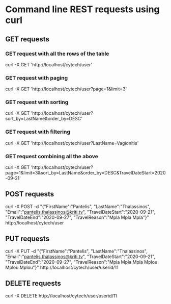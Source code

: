 # Command line REST requests using curl

## GET requests

### GET request with all the rows of the table

curl -X GET 'http://localhost/cytech/user'

### GET request with paging

curl -X GET 'http://localhost/cytech/user?page=1&limit=3'

### GET request with sorting

curl -X GET 'http://localhost/cytech/user?sort_by=LastName&order_by=DESC'

### GET request with filtering

curl -X GET 'http://localhost/cytech/user?LastName=Vagionitis'

### GET request combining all the above

curl -X GET 'http://localhost/cytech/user?page=1&limit=3&sort_by=LastName&order_by=DESC&TravelDateStart=2020-09-21'


## POST requests

curl -X POST -d "{\"FirstName\":\"Pantelis\", \"LastName\":\"Thalassinos\", \"Email\":\"pantelis.thalassinos@kriti.tv\", \"TravelDateStart\":\"2020-09-21\", \"TravelDateEnd\":\"2020-09-27\", \"TravelReason\":\"Mpla Mpla Mpla\"}" http://localhost/cytech/user


## PUT requests

curl -X PUT -d "{\"FirstName\":\"Pantelis\", \"LastName\":\"Thalassinos\", \"Email\":\"pantelis.thalassinos@kriti.tv\", \"TravelDateStart\":\"2020-09-21\", \"TravelDateEnd\":\"2020-09-27\", \"TravelReason\":\"Mpla Mpla Mpla Mplou Mplou Mplou\"}" http://localhost/cytech/user/userid/11


## DELETE requests

curl -X DELETE http://localhost/cytech/user/userid/11